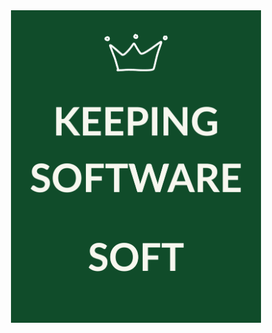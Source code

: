 <div align="center"><a herf="https://www.itweb.co.za/content/8RgeVDvPg54qKJN3"><img  width="400" alt="keeping-software-soft" src="images/keeping-software-soft.jpg"></a></div>